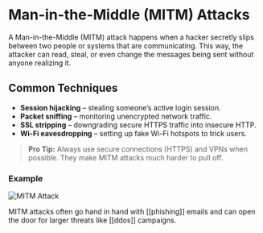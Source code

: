 # Man-in-the-Middle (MITM) Attacks  

A Man-in-the-Middle (MITM) attack happens when a hacker secretly slips between two people or systems that are communicating. This way, the attacker can read, steal, or even change the messages being sent without anyone realizing it.  

## Common Techniques  
- **Session hijacking** – stealing someone’s active login session.  
- **Packet sniffing** – monitoring unencrypted network traffic.  
- **SSL stripping** – downgrading secure HTTPS traffic into insecure HTTP.  
- **Wi-Fi eavesdropping** – setting up fake Wi-Fi hotspots to trick users.  

> **Pro Tip:** Always use secure connections (HTTPS) and VPNs when possible. They make MITM attacks much harder to pull off.  

### Example  
![MITM Attack](https://images.unsplash.com/photo-1526379095098-d400fd0bf935?ixlib=rb-4.0.3&auto=format&fit=crop&w=800&q=60)  

MITM attacks often go hand in hand with [[phishing]] emails and can open the door for larger threats like [[ddos]] campaigns.  

